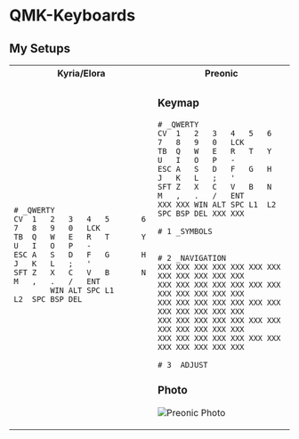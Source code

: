 # QMK-Keyboards

## My Setups

<table>
<tr>
<th> Kyria/Elora </th>
<th> Preonic </th>
</tr>
<tr>
<td>

```
# _QWERTY 
CV  1   2   3   4   5       6   7   8   9   0   LCK
TB  Q   W   E   R   T       Y   U   I   O   P   -
ESC A   S   D   F   G       H   J   K   L   ;   '
SFT Z   X   C   V   B       N   M   ,   .   /   ENT
        WIN ALT SPC L1      L2  SPC BSP DEL
```

</td>
<td>

### Keymap
```
# _QWERTY 
CV  1   2   3   4   5   6   7   8   9   0   LCK
TB  Q   W   E   R   T   Y   U   I   O   P   -
ESC A   S   D   F   G   H   J   K   L   ;   '
SFT Z   X   C   V   B   N   M   ,   .   /   ENT
XXX XXX WIN ALT SPC L1  L2  SPC BSP DEL XXX XXX

# 1 _SYMBOLS


# 2 _NAVIGATION
XXX XXX XXX XXX XXX XXX XXX XXX XXX XXX XXX XXX
XXX XXX XXX XXX XXX XXX XXX XXX XXX XXX XXX XXX
XXX XXX XXX XXX XXX XXX XXX XXX XXX XXX XXX XXX
XXX XXX XXX XXX XXX XXX XXX XXX XXX XXX XXX XXX
XXX XXX XXX XXX XXX XXX XXX XXX XXX XXX XXX XXX

# 3 _ADJUST

```
### Photo
![Preonic Photo](./preonic/preonic_repreonic_rev3_drop_qwerty_layer00.PNG)

</td>
</tr>
</table>
